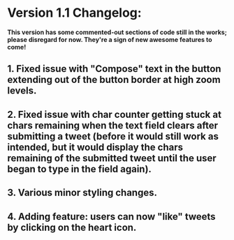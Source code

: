 # Version 1.1 Changelog:

****This version has some commented-out sections of code still in the works; please disregard for now. They're a sign of new awesome features to come!****

## 1. Fixed issue with "Compose" text in the button extending out of the button border at high zoom levels.

## 2. Fixed issue with char counter getting stuck at chars remaining when the text field clears after submitting a tweet (before it would still work as intended, but it would display the chars remaining of the submitted tweet until the user began to type in the field again).

## 3. Various minor styling changes.

## 4. Adding feature: users can now "like" tweets by clicking on the heart icon.
